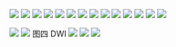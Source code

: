 ![](http://os9j59rou.bkt.clouddn.com/ffe0ce39b89696ea49cacaab902563ce.png)
![](http://os9j59rou.bkt.clouddn.com/bdb10cbf3196194278dba4a58c4ef7d9.png)
![](http://os9j59rou.bkt.clouddn.com/0ee5ecea5a447356ae9927ea4a37c1d8.png)
![](http://os9j59rou.bkt.clouddn.com/a03a448ea32a7d2031a983f89230119a.png)
![](http://os9j59rou.bkt.clouddn.com/47eb4909fc0ebf35bf8c1c56a5a18b1f.png)
![](http://os9j59rou.bkt.clouddn.com/a22c3c46ece438fb6420cade5022baa8.png)
![](http://os9j59rou.bkt.clouddn.com/6352b148a72a963fbe01816d65efe7d4.png)
![](http://os9j59rou.bkt.clouddn.com/ed67de72c7713acce124ed71fdf1ab4f.png)
![](http://os9j59rou.bkt.clouddn.com/9e8c9e10474a28884432fe6fcb3c1fe6.png)
![](http://os9j59rou.bkt.clouddn.com/6745f1612398f5d3b477b04cd6d975fa.png)
![](http://os9j59rou.bkt.clouddn.com/caf8fd827d515010e51bd55fcb50848e.png)
![](http://os9j59rou.bkt.clouddn.com/a8b1abeeb37074488827095c5660f969.png)
![](http://os9j59rou.bkt.clouddn.com/e23e5979e3d8eaeb3df0ac5fcae5736c.png)
![](http://os9j59rou.bkt.clouddn.com/336b1758407ae87fe8df013e7cea9618.png)

![](http://os9j59rou.bkt.clouddn.com/6f2d76509276cc7ffdb648e3df3f31f5.png)
![](http://os9j59rou.bkt.clouddn.com/2c9144b5c5f7b06bf89ffb98fd7a70d5.png)
图四 DWI
![](http://os9j59rou.bkt.clouddn.com/76bc8e6631bc63224a9ce0b11a5117c5.png)
![](http://os9j59rou.bkt.clouddn.com/7d6ec17a765a8a2b8bef98181077656c.png)
![](http://os9j59rou.bkt.clouddn.com/691f0add0c15998474284cc2d69d6c6e.png)

